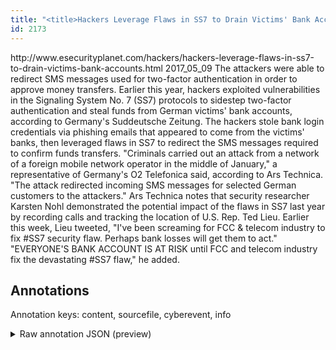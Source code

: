 ```yaml
---
title: "<title>Hackers Leverage Flaws in SS7 to Drain Victims' Bank Accounts</title>"
id: 2173
---
```


<title>Hackers Leverage Flaws in SS7 to Drain Victims' Bank Accounts</title>
<source> http://www.esecurityplanet.com/hackers/hackers-leverage-flaws-in-ss7-to-drain-victims-bank-accounts.html </source>
<date> 2017_05_09 </date>
<text>
The attackers were able to redirect SMS messages used for two-factor authentication in order to approve money transfers.
Earlier this year, hackers exploited vulnerabilities in the Signaling System No. 7 (SS7) protocols to sidestep two-factor authentication and steal funds from German victims' bank accounts, according to Germany's Suddeutsche Zeitung.
The hackers stole bank login credentials via phishing emails that appeared to come from the victims' banks, then leveraged flaws in SS7 to redirect the SMS messages required to confirm funds transfers.
"Criminals carried out an attack from a network of a foreign mobile network operator in the middle of January," a representative of Germany's O2 Telefonica said, according to Ars Technica. "The attack redirected incoming SMS messages for selected German customers to the attackers."
Ars Technica notes that security researcher Karsten Nohl demonstrated the potential impact of the flaws in SS7 last year by recording calls and tracking the location of U.S. Rep. Ted Lieu.
Earlier this week, Lieu tweeted, "I've been screaming for FCC & telecom industry to fix #SS7 security flaw. Perhaps bank losses will get them to act."
"EVERYONE'S BANK ACCOUNT IS AT RISK until FCC and telecom industry fix the devastating #SS7 flaw," he added.
</text>



## Annotations

Annotation keys: content, sourcefile, cyberevent, info

<details>
<summary>Raw annotation JSON (preview)</summary>

```json
{
  "content": "The attackers were able to redirect SMS messages used for two-factor authentication in order to approve money transfers. Earlier this year, hackers exploited vulnerabilities in the Signaling System No. 7 (SS7) protocols to sidestep two-factor authentication and steal funds from German victims' bank accounts, according to Germany's Suddeutsche Zeitung. The hackers stole bank login credentials via phishing emails that appeared to come from the victims' banks, then leveraged flaws in SS7 to redirect the SMS messages required to confirm funds transfers. \"Criminals carried out an attack from a network of a foreign mobile network operator in the middle of January,\" a representative of Germany's O2 Telefonica said, according to Ars Technica. \"The attack redirected incoming SMS messages for selected German customers to the attackers.\" Ars Technica notes that security researcher Karsten Nohl demonstrated the potential impact of the flaws in SS7 last year by recording calls and tracking the location of U.S. Rep. Ted Lieu. Earlier this week, Lieu tweeted, \"I've been screaming for FCC & telecom industry to fix #SS7 security flaw. Perhaps bank losses will get them to act.\" \"EVERYONE'S BANK ACCOUNT IS AT RISK until FCC and telecom industry fix the devastating #SS7 flaw,\" he added.",
  "sourcefile": "2173.txt",
  "cyberevent": {
    "hopper": [
      {
        "index": 0,
        "relation": "Same",
        "events": [
          {
            "index": "E6",
            "type": "Vulnerability-related",
            "realis": "Actual",
            "nugget": {
              "startOffset": 148,
              "index": "T20",
              "endOffset": 157,
              "text": "exploited"
            },
            "argument": [
              {
                "index": "T21",
                "text": "vulnerabilities",
                "endOffset": 173,
                "role": {
                  "type": "Vulnerability"
                },
                "startOffset": 158,
                "type": "Vulnerability"
              },
              {
                "index": "T22",
                "text": "Signaling System No. 7",
                "endOffset": 203,
                "role": {
                  "type": "Vulnerable_System"
                },
                "startOffset": 181,
                "type": "System"
              },
              {
                "index": "T23",
                "text": "SS7",
                "endOffset": 208,
                "role": {
                  "type": "Vulnerable_System"
                },
                "startOffset": 205,
                "type": "System"
              },
              {
                "index": "T24",
                "text": "protocols to sidestep two-factor authentication",
                "endOffset": 257,
                "role": {
                  "CAPEC-Meta": "Physical Theft",
                  "type": "Capabilities",
                  "confidence": 0.8945959806442261
                },
                "startOffset": 210,
                "type": "Capabilities"
              },
              {
                "index": "T25",
                "text": "Earlier this year",
                "endOffset": 138,
                "role": {
                  "type": "Time"
                },
                "startOffset": 121,
                "type": "Time"
              }
            ],
            "subtype": "DiscoverVulnerability"
          },
          {
            "index": "E3",
            "type": "Vulnerability-related",
            "realis": "Actual",
            "nugget": {
              "startOffset": 896,
              "index": "T7",
              "endOffset": 908,
              "text": "demonstrated"
            },
            "argument": [
              {
                "index": "T11",
                "external_reference": {
                  "dbpediaURI": "http://dbpedia.org/resource/Petter_Adolf_Karsten",
                  "wikidataid": "Q931826"
      
```
</details>
